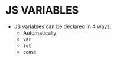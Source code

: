 # JS VARIABLES

- JS variables can be declared in 4 ways:
  - Automatically
  - `var`
  - `let`
  - `const`
